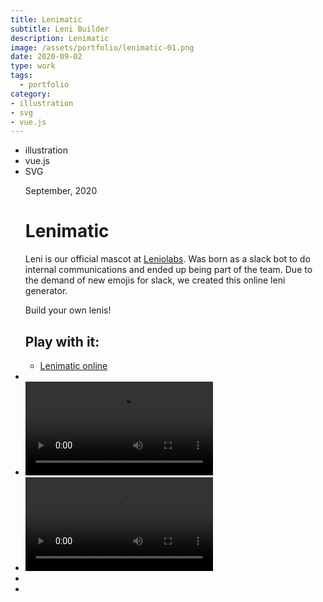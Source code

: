 ```yaml
---
title: Lenimatic
subtitle: Leni Builder
description: Lenimatic
image: /assets/portfolio/lenimatic-01.png
date: 2020-09-02
type: work
tags:
  - portfolio
category: 
- illustration
- svg
- vue.js
---
```


<ul class="tags">
    <li>illustration</li>
    <li>vue.js</li>
    <li>SVG</li>
</ul>
<ul class="gallery masonry">
    <div class="content">
        <p class="content-date">September, 2020</p>
        <h1>Lenimatic</h1>
        <p>Leni is our official mascot at <a target="_blank" rel="noreferrer" href="https://leniolabs.com">Leniolabs</a>. Was born as a slack bot to do internal communications and ended up being part of the team. Due to the demand of new emojis for slack, we created this online leni generator.</p>
        <p>Build your own lenis!</p>
        <h2>Play with it:</h2>
        <ul class="music-list">
            <li><a target="_blank" rel="noreferrer" href="https://lenimatic.netlify.app/" class="heart">Lenimatic online</a></li>
        </ul>
    </div>
    <li><img src="/work/lenimatic-01.png" alt=""></li>
    <li><video controls><source src="/work/lenimatic-05.mp4" type="video/mp4"></video></li>
    <li><video controls><source src="/work/lenimatic-02.mp4" type="video/mp4"></video></li>
    <li><img src="/work/lenimatic-06.png" alt=""></li>
    <li><img src="/work/lenimatic-04.png" alt=""></li>

</ul>